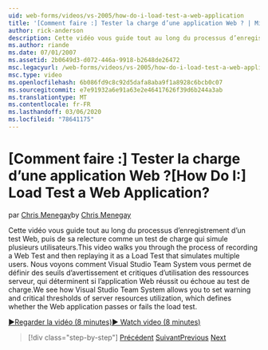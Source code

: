 ```yaml
---
uid: web-forms/videos/vs-2005/how-do-i-load-test-a-web-application
title: '[Comment faire :] Tester la charge d’une application Web ? | Microsoft Docs'
author: rick-anderson
description: Cette vidéo vous guide tout au long du processus d’enregistrement d’un test Web, puis de sa relecture comme un test de charge qui simule plusieurs utilisateurs. Nous voyons comment Visual Studio...
ms.author: riande
ms.date: 07/01/2007
ms.assetid: 2b0649d3-d072-446a-9918-b2648de26472
msc.legacyurl: /web-forms/videos/vs-2005/how-do-i-load-test-a-web-application
msc.type: video
ms.openlocfilehash: 6b086fd9c8c92d5dafa8aba9f1a8928c6bcb0c07
ms.sourcegitcommit: e7e91932a6e91a63e2e46417626f39d6b244a3ab
ms.translationtype: MT
ms.contentlocale: fr-FR
ms.lasthandoff: 03/06/2020
ms.locfileid: "78641175"
---
```

# <a name="how-do-i-load-test-a-web-application"></a><span data-ttu-id="588ea-105">[Comment faire :] Tester la charge d’une application Web ?</span><span class="sxs-lookup"><span data-stu-id="588ea-105">[How Do I:] Load Test a Web Application?</span></span>

<span data-ttu-id="588ea-106">par [Chris Menegay](https://twitter.com/CMenegay)</span><span class="sxs-lookup"><span data-stu-id="588ea-106">by [Chris Menegay](https://twitter.com/CMenegay)</span></span>

<span data-ttu-id="588ea-107">Cette vidéo vous guide tout au long du processus d’enregistrement d’un test Web, puis de sa relecture comme un test de charge qui simule plusieurs utilisateurs.</span><span class="sxs-lookup"><span data-stu-id="588ea-107">This video walks you through the process of recording a Web Test and then replaying it as a Load Test that simulates multiple users.</span></span> <span data-ttu-id="588ea-108">Nous voyons comment Visual Studio Team System vous permet de définir des seuils d’avertissement et critiques d’utilisation des ressources serveur, qui déterminent si l’application Web réussit ou échoue au test de charge.</span><span class="sxs-lookup"><span data-stu-id="588ea-108">We see how Visual Studio Team System allows you to set warning and critical thresholds of server resources utilization, which defines whether the Web application passes or fails the load test.</span></span>

[<span data-ttu-id="588ea-109">&#9654;Regarder la vidéo (8 minutes)</span><span class="sxs-lookup"><span data-stu-id="588ea-109">&#9654; Watch video (8 minutes)</span></span>](https://channel9.msdn.com/Blogs/ASP-NET-Site-Videos/how-do-i-load-test-a-web-application)

> [!div class="step-by-step"]
> <span data-ttu-id="588ea-110">[Précédent](how-do-i-practice-test-driven-development.md)
> [Suivant](how-do-i-tune-web-application-performance-with-profiling.md)</span><span class="sxs-lookup"><span data-stu-id="588ea-110">[Previous](how-do-i-practice-test-driven-development.md)
[Next](how-do-i-tune-web-application-performance-with-profiling.md)</span></span>
